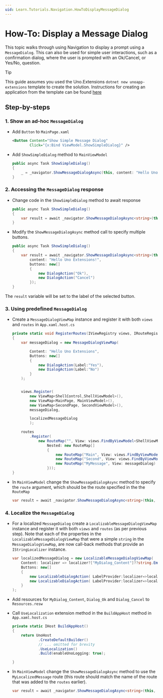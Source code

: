 ```yaml
---
uid: Learn.Tutorials.Navigation.HowToDisplayMessageDialog
---
```

# How-To: Display a Message Dialog

This topic walks through using Navigation to display a prompt using a `MessageDialog`. This can also be used for simple user interactions, such as a confirmation dialog, where the user is prompted with an Ok/Cancel, or Yes/No, question. 

> [!TIP]
> This guide assumes you used the Uno.Extensions `dotnet new unoapp-extensions` template to create the solution. Instructions for creating an application from the template can be found [here](../Extensions/GettingStarted/UsingUnoExtensions.md)

## Step-by-steps

### 1. Show an ad-hoc `MessageDialog`
- Add `Button` to `MainPage.xaml` 

    ```xml
    <Button Content="Show Simple Message Dialog"
            Click="{x:Bind ViewModel.ShowSimpleDialog}" />
    ```

- Add `ShowSimpleDialog` method to `MainViewModel`

    ```csharp
    public async Task ShowSimpleDialog()
    {
        _ = _navigator.ShowMessageDialogAsync(this, content: "Hello Uno Extensions!");
    }
    ```

### 2. Accessing the `MessageDialog` response

- Change code in the `ShowSimpleDialog` method to await response
    ```csharp
    public async Task ShowSimpleDialog()
    {
    	var result = await _navigator.ShowMessageDialogAsync<string>(this, content: "Hello Uno Extensions!");
    }
    ```

- Modify the `ShowMessageDialogAsync` method call to specify multiple buttons. 
    ```csharp
    public async Task ShowSimpleDialog()
    {
    	var result = await _navigator.ShowMessageDialogAsync<string>(this, 
    		content: "Hello Uno Extensions!",
    		buttons: new[]
            {
    			new DialogAction("Ok"),
    			new DialogAction("Cancel")
            });
    }
    ```

The `result` variable will be set to the label of the selected button.

### 3. Using predefined `MessageDialog`

- Create a `MessageDialogViewMap` instance and register it with both `views` and `routes` in `App.xaml.host.cs`

    ```csharp
    private static void RegisterRoutes(IViewRegistry views, IRouteRegistry routes)
    {
        var messageDialog = new MessageDialogViewMap(
    
            Content: "Hello Uno Extensions",
            Buttons: new[]
            {
                new DialogAction(Label:"Yes"),
                new DialogAction(Label:"No")
            }
        );
    
    
    	views.Register(
    		new ViewMap<ShellControl,ShellViewModel>(),
    		new ViewMap<MainPage, MainViewModel>(),
    		new ViewMap<SecondPage, SecondViewModel>(),
            messageDialog,
    
            localizedMessageDialog
    		);
    
    	routes
    		.Register(
    			new RouteMap("", View: views.FindByViewModel<ShellViewModel>() ,
                    Nested: new RouteMap[]
                    {
                    	new RouteMap("Main", View: views.FindByViewModel<MainViewModel>()),
                    	new RouteMap("Second", View: views.FindByViewModel<SecondViewModel>()),
                        new RouteMap("MyMessage", View: messageDialog)
                    }));
    }
    ```

- In `MainViewModel` change the `ShowMessageDialogAsync` method to specify the `route` argument, which should be the route specified in the the `RouteMap`

    ```csharp
    var result = await _navigator.ShowMessageDialogAsync<string>(this, route: "MyMessage");
    ```

### 4. Localize the `MessageDialog`

- For a localized `MessageDialog` create a `LocalizableMessageDialogViewMap` instance and register it with both `views` and `routes` (as per previous step). Note that each of the properties in the `LocalizableMessageDialogViewMap` that were a simple `string` in the `MessageDialogViewMap`, are now call-back methods that provide an `IStringLocalizer` instance.

    ```csharp
    var localizedMessageDialog = new LocalizableMessageDialogViewMap(
        Content: localizer => localizer?["MyDialog_Content"]??string.Empty,
    	Buttons: new[]
        {
    		new LocalizableDialogAction( LabelProvider:localizer=>localizer?["Dialog_Ok"]??string.Empty),
            new LocalizableDialogAction( LabelProvider:localizer=>localizer?["Dialog_Cancel"]??string.Empty)
        }
    );
    ```

- Add resources for `MyDialog_Content`, `Dialog_Ok` and `Dialog_Cancel` to `Resources.resw`

- Call `UseLocalization` extension method in the `BuildAppHost` method in `App.xaml.host.cs`

    ```csharp
    private static IHost BuildAppHost()
    { 
    	return UnoHost
    			.CreateDefaultBuilder()
    			// ... omitted for brevity
    			.UseLocalization()
    			.Build(enableUnoLogging: true);
    
    }
    ```

- In `MainViewModel` change the `ShowMessageDialogAsync` method to use the `MyLocalizedMessage` route (this route should match the name of the route that was added to the `routes` earlier).

    ```csharp
    var result = await _navigator.ShowMessageDialogAsync<string>(this, route: "MyLocalizedMessage");
    ```

